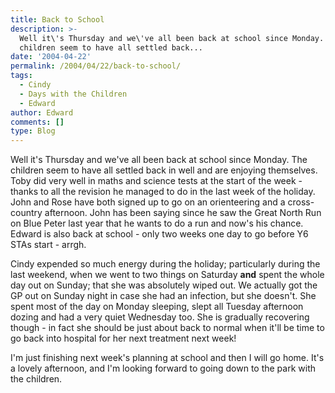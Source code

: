 ```yaml
---
title: Back to School
description: >-
  Well it\'s Thursday and we\'ve all been back at school since Monday. The
  children seem to have all settled back...
date: '2004-04-22'
permalink: /2004/04/22/back-to-school/
tags:
  - Cindy
  - Days with the Children
  - Edward
author: Edward
comments: []
type: Blog
---
```


Well it\'s Thursday and we\'ve all been back at school since Monday. The
children seem to have all settled back in well and are enjoying
themselves. Toby did very well in maths and science tests at the start
of the week - thanks to all the revision he managed to do in the last
week of the holiday. John and Rose have both signed up to go on an
orienteering and a cross-country afternoon. John has been saying since
he saw the Great North Run on Blue Peter last year that he wants to do a
run and now\'s his chance. Edward is also back at school - only two
weeks one day to go before Y6 STAs start - arrgh.

Cindy expended so much energy during the holiday; particularly during
the last weekend, when we went to two things on Saturday **and** spent
the whole day out on Sunday; that she was absolutely wiped out. We
actually got the GP out on Sunday night in case she had an infection,
but she doesn\'t. She spent most of the day on Monday sleeping, slept
all Tuesday afternoon dozing and had a very quiet Wednesday too. She is
gradually recovering though - in fact she should be just about back to
normal when it\'ll be time to go back into hospital for her next
treatment next week!

I\'m just finishing next week\'s planning at school and then I will go
home. It\'s a lovely afternoon, and I\'m looking forward to going down
to the park with the children.

